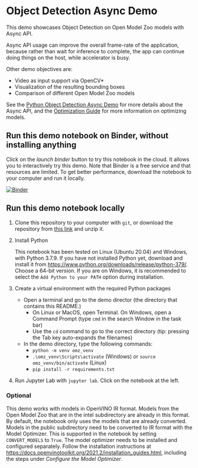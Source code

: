 # Object Detection Async Demo

This demo showcases Object Detection on Open Model Zoo models with Async API.

Async API usage can improve the overall frame-rate of the application, because rather than wait for inference to complete, the app can continue doing things on the host, while accelerator is busy.

Other demo objectives are:

* Video as input support via OpenCV\*
* Visualization of the resulting bounding boxes
* Comparison of different Open Model Zoo models

See the [Python Object Detection Async Demo](../python/) for more details about the Async API, and the [Optimization Guide](https://docs.openvinotoolkit.org/latest/_docs_optimization_guide_dldt_optimization_guide.html) for more information on optimizing models.


## Run this demo notebook on Binder, without installing anything

Click on the *launch binder* button to try this notebook in the cloud. It allows you to interactively try this demo. Note that Binder is a free service and that resources are limited. To get better performance, download the notebook to your computer and run it locally. 

[![Binder](https://mybinder.org/badge_logo.svg)](https://mybinder.org/v2/gh/helena-intel/open_model_zoo/detection-async-notebook?filepath=demos%2Fobject_detection_demo%2Fjupyter-python%2Fobject_detection_demo_mo.ipynb)


## Run this demo notebook locally

1. Clone this repository to your computer with `git`, or download the repository from [this link](https://github.com/helena-intel/open_model_zoo/archive/detection-async-notebook.zip) and unzip it.

2. Install Python 

    This notebook has been tested on Linux (Ubuntu 20.04) and Windows, with Python 3.7.9. If you have not installed Python yet, download and install it from https://www.python.org/downloads/release/python-379/. Choose a 64-bit version. If you are on Windows, it is recommended to select the `Add Python to your PATH` option during installation.

3. Create a virtual environment with the required Python packages 
   - Open a terminal and go to the demo director (the directory that contains this README.)
     - On Linux or MacOS, open Terminal. On Windows, open a Command Prompt (type `cmd` in the search Window in the task bar)
     - Use the `cd` command to go to the correct directory (tip: pressing the Tab key auto-expands the filenames)
   - In the demo directory, type the following commands:
       - `python -m venv omz_venv`
       - `.\omz_venv\Scripts\activate` (Windows) or `source omz_venv/bin/activate` (Linux)
       - `pip install -r requirements.txt`

4. Run Jupyter Lab with `jupyter lab`. Click on the notebook at the left.


### Optional

This demo works with models in OpenVINO IR format. Models from the Open Model Zoo that are in the intel subdirectory are already in this format. By default, the notebook only uses the models that are already converted. Models in the public subdirectory need to be converted to IR format with the Model Optimizer. This is supported in the notebook by setting `CONVERT_MODELS` to `True`. The model optimizer needs to be installed and configured separately. Follow the installation instructions at https://docs.openvinotoolkit.org/2021.2/installation_guides.html, including the steps under *Configure the Model Optimizer*. 


